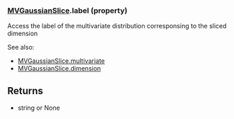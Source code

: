 ### [MVGaussianSlice](MVGaussianSlice.md).label (property)




Access the label of the multivariate distribution corresponsing to the
sliced dimension

See also:
* [MVGaussianSlice.multivariate](MVGaussianSlice.multivariate.md)
* [MVGaussianSlice.dimension](MVGaussianSlice.dimension.md)

Returns
-------------
* string or None

